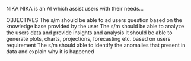NIKA
NIKA is an AI which assist users with their needs...

OBJECTIVES
The s/m should be able to ad users question based on the knowledge base provided by the user
The s/m should be able to analyze the users data and provide insights and analysis
It should be able to generate plots, charts, projections, forecasting etc. based on users requirement
The s/m should able to identify the anomalies that present in data and explain why it is happened